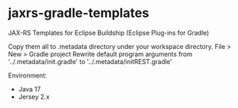 # jaxrs-gradle-templates

JAX-RS Templates for Eclipse Buildship (Eclipse Plug-ins for Gradle)

Copy them all to .metadata directory under your workspace directory.
File > New > Gradle project
Rewrite default program arguments from '../.metadata/init.gradle' to '../.metadata/initREST.gradle'

Environment:
- Java 17
- Jersey 2.x
